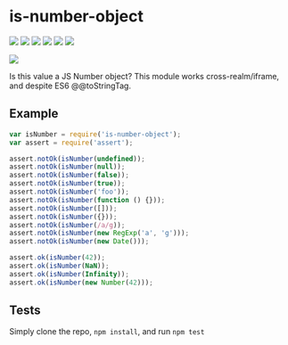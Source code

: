 # is-number-object

[![](https://img.shields.io/endpoint?url=https://github-actions-badge-u3jn4tfpocch.runkit.sh/inspect-js/is-number-object)](https://github.com/inspect-js/is-number-object/actions) [![](https://codecov.io/gh/inspect-js/is-number-object/branch/main/graphs/badge.svg)](https://app.codecov.io/gh/inspect-js/is-number-object/) [![](https://david-dm.org/inspect-js/is-number-object.svg)](https://david-dm.org/inspect-js/is-number-object) [![](https://david-dm.org/inspect-js/is-number-object/dev-status.svg)](https://david-dm.org/inspect-js/is-number-object#info=devDependencies) [![](https://img.shields.io/npm/l/is-number-object.svg)](https://github.com/giulibar/Konect/tree/36adf0373135e1ba10f3740caa61d089557aa08e/node_modules/is-number-object/LICENSE/README.md) [![](https://img.shields.io/npm/dm/is-number-object.svg)](https://npm-stat.com/charts.html?package=is-number-object)

[![](https://nodei.co/npm/is-number-object.png?downloads=true&stars=true)](https://npmjs.org/package/is-number-object)

Is this value a JS Number object? This module works cross-realm/iframe, and despite ES6 @@toStringTag.

## Example

```javascript
var isNumber = require('is-number-object');
var assert = require('assert');

assert.notOk(isNumber(undefined));
assert.notOk(isNumber(null));
assert.notOk(isNumber(false));
assert.notOk(isNumber(true));
assert.notOk(isNumber('foo'));
assert.notOk(isNumber(function () {}));
assert.notOk(isNumber([]));
assert.notOk(isNumber({}));
assert.notOk(isNumber(/a/g));
assert.notOk(isNumber(new RegExp('a', 'g')));
assert.notOk(isNumber(new Date()));

assert.ok(isNumber(42));
assert.ok(isNumber(NaN));
assert.ok(isNumber(Infinity));
assert.ok(isNumber(new Number(42)));
```

## Tests

Simply clone the repo, `npm install`, and run `npm test`

